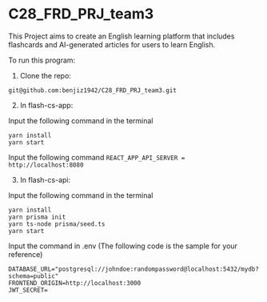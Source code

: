 # C28_FRD_PRJ_team3
This Project aims to create an English learning platform that includes flashcards and AI-generated articles for users to learn English.

To run this program:
1. Clone the repo:

  `git@github.com:benjiz1942/C28_FRD_PRJ_team3.git`

2. In flash-cs-app:

 Input the following command in the terminal
  ```
  yarn install
  yarn start
  ```
 Input the following command
  `
  REACT_APP_API_SERVER = http://localhost:8080
  `

3. In flash-cs-api:

  Input the following command in the terminal
  ```
  yarn install
  yarn prisma init
  yarn ts-node prisma/seed.ts
  yarn start
  ```

  Input the command in .env (The following code is the sample for your reference) 
  ```
  DATABASE_URL="postgresql://johndoe:randompassword@localhost:5432/mydb?schema=public"
  FRONTEND_ORIGIN=http://localhost:3000
  JWT_SECRET=
  ```

